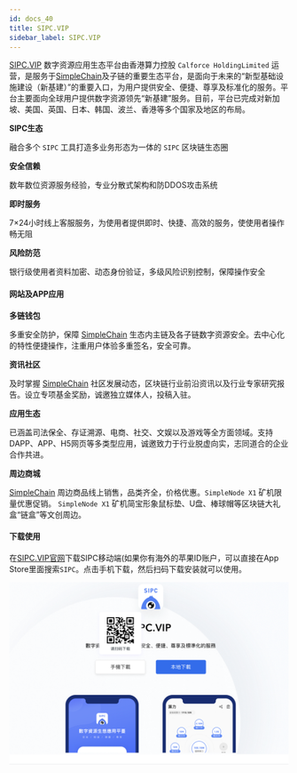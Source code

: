 ```yaml
---
id: docs_40
title: SIPC.VIP
sidebar_label: SIPC.VIP
---
```


[SIPC.VIP](http://www.sipc.vip/) 数字资源应用生态平台由香港算力控股 `Calforce HoldingLimited` 运营，是服务于[SimpleChain](https://www.simplechain.com/)及子链的重要生态平台，是面向于未来的“新型基础设施建设（新基建）”的重要入口，为用户提供安全、便捷、尊享及标准化的服务。平台主要面向全球用户提供数字资源领先“新基建”服务。目前，平台已完成对新加坡、美国、英国、日本、韩国、波兰、香港等多个国家及地区的布局。

**SIPC生态**

融合多个 `SIPC` 工具打造多业务形态为一体的 `SIPC` 区块链生态圈

**安全信赖**

数年数位资源服务经验，专业分散式架构和防DDOS攻击系统

**即时服务**

7×24小时线上客服服务，为使用者提供即时、快捷、高效的服务，使使用者操作畅无阻

**风险防范**

银行级使用者资料加密、动态身份验证，多级风险识别控制，保障操作安全

#### 网站及APP应用

**多链钱包**

多重安全防护，保障 [SimpleChain](https://www.simplechain.com/) 生态内主链及各子链数字资源安全。去中心化的特性便捷操作，注重用户体验多重签名，安全可靠。

**资讯社区**

及时掌握 [SimpleChain](https://www.simplechain.com/) 社区发展动态，区块链行业前沿资讯以及行业专家研究报告。设立专项基金奖励，诚邀独立媒体人，投稿入驻。

**应用生态**

已涵盖司法保全、存证溯源、电商、社交、文娱以及游戏等全方面领域。支持DAPP、APP、H5网页等多类型应用，诚邀致力于行业脱虚向实，志同道合的企业合作共进。

**周边商城**

[SimpleChain](https://www.simplechain.com/) 周边商品线上销售，品类齐全，价格优惠。`SimpleNode X1` 矿机限量优惠促销。
`SimpleNode X1` 矿机简宝形象鼠标垫、U盘、棒球帽等区块链大礼盒“链盒”等文创周边。

#### 下载使用

在[SIPC.VIP官网](http://www.sipc.vip/)下载SIPC移动端(如果你有海外的苹果ID账户，可以直接在App Store里面搜索`SIPC`。点击手机下载，然后扫码下载安装就可以使用。

![](img/40.1.png)





